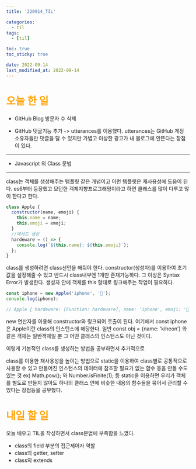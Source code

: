 ```yaml
---
title: '220914_TIL'

categories:
  - til
tags:
  - [til]

toc: true
toc_sticky: true

date: 2022-09-14
last_modified_at: 2022-09-14
---
```


# <span style="color:orange"> 오늘 한 일</span>

- GitHub Blog 방문자 수 삭제

- GitHub 댓글기능 추가 -> utterances를 이용했다.
  utterances는 GitHub 계정 소유자들만 댓글을 달 수 있지만 가볍고 이상한 광고가 내 블로그에 안뜬다는 장점이 있다.

---

- Javascript 의 Class 문법

---

class는 객체를 생성해주는 템플릿 같은 개념이고 이런 템플릿은 재사용성에 도움이 된다.
es6부터 등장했고 모던한 객체지향프로그래밍이라고 하면 클래스를 많이 다루고 많이 한다고 한다.

```javascript
class Apple {
  constructor(name, emoji) {
    this.name = name;
    this.emoji = emoji;
  }
  //메서드 생성
  hardeware = () => {
    console.log(`${this.name}: ${this.emoji}`);
  };
}
```

class를 생성하려면 class선언을 해줘야 한다.
constructor(생성자)를 이용하여 초기값을 설정해줄 수 있고 반드시 class내부엔 1개만 존재가능하다. 그 이상은 Syntax Error가 발생한다.
생성자 안에 객체를 this 형태로 링크해주는 작업이 필요하다.

```javascript
const iphone = new Apple('iphone', '📱');
console.log(iphone);

// Apple { hardeware: [Function: hardeware], name: 'iphone', emoji: '📱' }
```

new 연산자를 이용해 constructor와 링크되어 호출이 된다.
여기에서 const iphone은 Apple이란 class의 인스턴스에 해당한다.
일반 const obj = {name: ‘kiheon’} 와 같은 객체는 일반객체일 뿐 그 어떤 클래스의 인스턴스도 아닌 것이다.

이렇게 기본적인 class를 생성하는 방법을 공부하면서 추가적으로

class를 이용한 재사용성을 높이는 방법으로
static을 이용하여 class별로 공통적으로 사용할 수 있고 만들어진 인스턴스의 데이터에 참조할 필요가 없는 함수 등을 만들 수도 있는 것 ex) Math.pow(); 와 Number.isFinite(1); 등
static을 이용하면 우리가 객체를 별도로 만들지 않아도 하나의 클래스 안에 비슷한 내용의 함수들을 묶어서 관리할 수 있다는 장점등을 공부했다.

# <span style="color:orange"> 내일 할 일</span>

오늘 배우고 TIL을 작성하면서 class문법에 부족함을 느꼈다.

- class의 field 부분의 접근제어자 역할
- class의 getter, setter
- class의 extends

